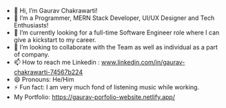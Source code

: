 - 👋 Hi, I’m Gaurav Chakrawarti!
- 👀 I’m a Programmer, MERN Stack Developer, UI/UX Designer and Tech Enthusiasts!
- 🌱 I’m currently looking for a full-time Software Engineer role where I can give a kickstart to my career.
- 💞️ I’m looking to collaborate with the Team as well as individual as a part of company. 
- 📫 How to reach me
      Linkedin : www.linkedin.com/in/gaurav-chakrawarti-74567b224
- 😄 Pronouns: He/Him
- ⚡ Fun fact: I am very much fond of listening music while working.
-    My Portfolio: https://gaurav-porfolio-website.netlify.app/

<!---
gaurav-026/gaurav-026 is a ✨ special ✨ repository because its `README.md` (this file) appears on your GitHub profile.
You can click the Preview link to take a look at your changes.
--->

